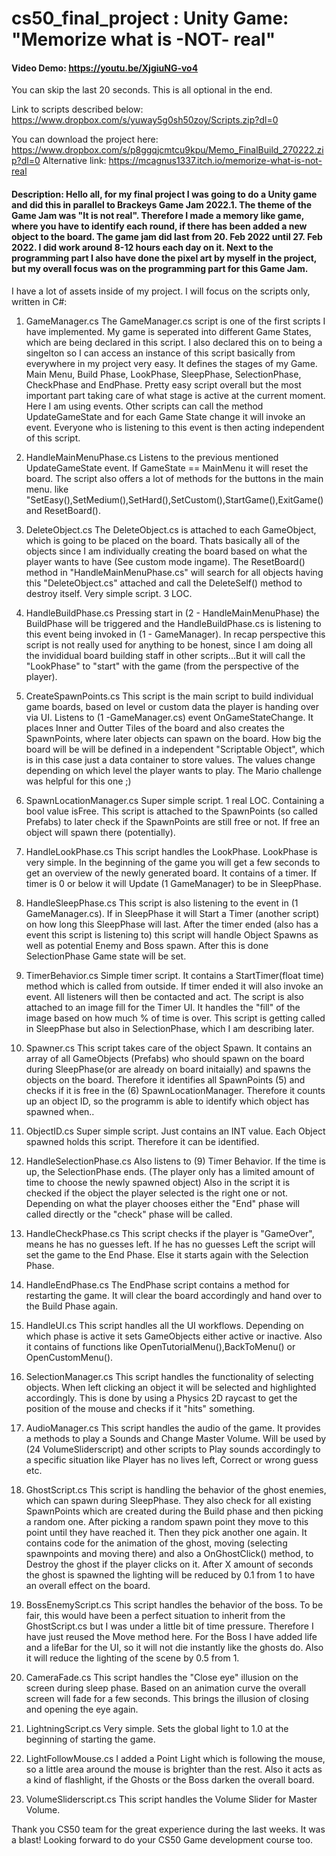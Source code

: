 # cs50_final_project : Unity Game: "Memorize what is -NOT- real"

#### Video Demo:  <https://youtu.be/XjgiuNG-vo4> 
You can skip the last 20 seconds. This is all optional in the end.
  
Link to scripts described below: https://www.dropbox.com/s/yuway5g0sh50zoy/Scripts.zip?dl=0

You can download the project here: https://www.dropbox.com/s/p8ggqjcmtcu9kpu/Memo_FinalBuild_270222.zip?dl=0
Alternative link: https://mcagnus1337.itch.io/memorize-what-is-not-real

#### Description: Hello all, for my final project I was going to do a Unity game and did this in parallel to Brackeys Game Jam 2022.1. The theme of the Game Jam was "It is not real". Therefore I made a memory like game, where you have to identify each round, if there has been added a new object to the board. The game jam did last from 20. Feb 2022 until 27. Feb 2022. I did work around 8-12 hours each day on it. Next to the programming part I also have done the pixel art by myself in the project, but my overall focus was on the programming part for this Game Jam.
  
I have a lot of assets inside of my project. 
I will focus on the scripts only, written in C#:
  
  1. GameManager.cs
  The GameManager.cs script is one of the first scripts I have implemented. My game is seperated into different Game States, which are being declared in this script. I also declared this on to being a singelton so I can access an instance of this script basically from everywhere in my project very easy. It defines the stages of my Game. Main Menu, Build Phase, LookPhase, SleepPhase, SelectionPhase, CheckPhase and EndPhase. Pretty easy script overall but the most important part taking care of what stage is active at the current moment. Here I am using events. Other scripts can call the method UpdateGameState and for each Game State change it will invoke an event. Everyone who is listening to this event is then acting independent of this script.
  
  2. HandleMainMenuPhase.cs
  Listens to the previous mentioned UpdateGameState event. If GameState == MainMenu it will reset the board. The script also offers a lot of methods for the buttons in the main menu. like "SetEasy(),SetMedium(),SetHard(),SetCustom(),StartGame(),ExitGame() and ResetBoard().
  
  3. DeleteObject.cs
The DeleteObject.cs is attached to each GameObject, which is going to be placed on the board. Thats basically all of the objects since I am individually creating the board based on what the player wants to have (See custom mode ingame). The ResetBoard() method in "HandleMainMenuPhase.cs" will search for all objects having this "DeleteObject.cs" attached and call the DeleteSelf() method to destroy itself. Very simple script. 3 LOC.
  
  4. HandleBuildPhase.cs
Pressing start in (2 - HandleMainMenuPhase) the BuildPhase will be triggered and the HandleBuildPhase.cs is listening to this event being invoked in (1 - GameManager).
In recap perspective this script is not really used for anything to be honest, since I am doing all the invididual board building staff in other scripts...But it will call the "LookPhase" to "start" with the game (from the perspective of the player).
  
  5. CreateSpawnPoints.cs
 This script is the main script to build individual game boards, based on level or custom data the player is handing over via UI. Listens to (1 -GameManager.cs) event OnGameStateChange.
  It places Inner and Outter Tiles of the board and also creates the SpawnPoints, where later objects can spawn on the board. How big the board will be will be defined in a independent "Scriptable Object", which is in this case just a data container to store values. The values change depending on which level the player wants to play. The Mario challenge was helpful for this one ;) 
  
  6. SpawnLocationManager.cs
  Super simple script. 1 real LOC. Containing a bool value isFree. This script is attached to the SpawnPoints (so called Prefabs) to later check if the SpawnPoints are still free or not. If free an object will spawn there (potentially).
  
  7. HandleLookPhase.cs
  This script handles the LookPhase. LookPhase is very simple. In the beginning of the game you will get a few seconds to get an overview of the newly generated board. It contains of a timer. If timer is 0 or below it will Update (1 GameManager) to be in SleepPhase.
  
  8. HandleSleepPhase.cs
  This script is also listening to the event in (1 GameManager.cs). If in SleepPhase it will Start a Timer (another script) on how long this SleepPhase will last.
  After the timer ended (also has a event this script is listening to) this script will handle Object Spawns as well as potential Enemy and Boss spawn.
  After this is done SelectionPhase Game state will be set.
  
  9. TimerBehavior.cs
  Simple timer script. It contains a StartTimer(float time) method which is called from outside. If timer ended it will also invoke an event. All listeners will then be contacted and act. The script is also attached to an image fill for the Timer UI. It handles the "fill" of the image based on how much % of time is over. This script is getting called in SleepPhase but also in SelectionPhase, which I am describing later.
  
  10. Spawner.cs
  This script takes care of the object Spawn. It contains an array of all GameObjects (Prefabs) who should spawn on the board during SleepPhase(or are already on board initaially) and spawns the objects on the board. Therefore it identifies all SpawnPoints (5) and checks if it is free in the (6) SpawnLocationManager. Therefore it counts up an object ID, so the programm is able to identify which object has spawned when..
  
  11. ObjectID.cs
  Super simple script. Just contains an INT value. Each Object spawned holds this script. Therefore it can be identified. 
  
  12. HandleSelectionPhase.cs
  Also listens to (9) Timer Behavior. If the time is up, the SelectionPhase ends. (The player only has a limited amount of time to choose the newly spawned object) Also in the script it is checked if the object the player selected is the right one or not. Depending on what the player chooses either the "End" phase will called directly or the "check" phase will be called.
  
  13. HandleCheckPhase.cs
 This script checks if the player is "GameOver", means he has no guesses left. If he has no guesses Left the script will set the game to the End Phase. Else it starts again with the Selection Phase.
  
  14. HandleEndPhase.cs
 The EndPhase script contains a method for restarting the game. It will clear the board accordingly and hand over to the Build Phase again.
  
  15. HandleUI.cs
  This script handles all the UI workflows. Depending on which phase is active it sets GameObjects either active or inactive. Also it contains of functions like OpenTutorialMenu(),BackToMenu() or OpenCustomMenu().
  
  16. SelectionManager.cs
  This script handles the functionality of selecting objects. When left clicking an object it will be selected and highlighted accordingly. This is done by using a Physics 2D raycast to get the position of the mouse and checks if it "hits" something.
  
  17. AudioManager.cs
  This script handles the audio of the game. It provides a methods to play a Sounds and Change Master Volume. Will be used by (24 VolumeSliderscript) and other scripts to Play sounds accordingly to a specific situation like Player has no lives left, Correct or wrong guess etc.
  
  18. GhostScript.cs
  This script is handling the behavior of the ghost enemies, which can spawn during SleepPhase. They also check for all existing SpawnPoints which are created during the Build phase and then picking a random one. After picking a random spawn point they move to this point until they have reached it. Then they pick another one again. It contains code for the animation of the ghost, moving (selecting spawnpoints and moving there) and also a OnGhostClick() method, to Destroy the ghost if the player clicks on it. After X amount of seconds the ghost is spawned the lighting will be reduced by 0.1 from 1 to have an overall effect on the board.
    
  19. BossEnemyScript.cs
  This script handles the behavior of the boss. To be fair, this would have been a perfect situation to inherit from the GhostScript.cs but I was under a little bit of time pressure. Therefore I have just reused the Move method here. For the Boss I have added life and a lifeBar for the UI, so it will not die instantly like the ghosts do. Also it will reduce the lighting of the scene by 0.5 from 1. 
  
  20. CameraFade.cs
  This script handles the "Close eye" illusion on the screen during sleep phase. Based on an animation curve the overall screen will fade for a few seconds. This brings the illusion of closing and opening the eye again.
  
  21. LightningScript.cs
  Very simple. Sets the global light to 1.0 at the beginning of starting the game.
  
  22. LightFollowMouse.cs
  I added a Point Light which is following the mouse, so a little area around the mouse is brighter than the rest. Also it acts as a kind of flashlight, if the Ghosts or the Boss darken the overall board.
  
  23. VolumeSliderscript.cs
  This script handles the Volume Slider for Master Volume.

  
  
 Thank you CS50 team for the great experience during the last weeks. It was a blast! Looking forward to do your CS50 Game development course too.
